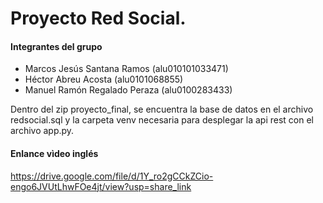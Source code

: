 # Proyecto Red Social.

#### Integrantes del grupo
- Marcos Jesús Santana Ramos (alu010101033471)
- Héctor Abreu Acosta (alu0101068855)
- Manuel Ramón Regalado Peraza (alu0100283433)

Dentro del zip proyecto_final, se encuentra la base de datos en el archivo redsocial.sql y la carpeta venv necesaria para desplegar la api  rest con el archivo app.py.

#### Enlance vìdeo inglés
https://drive.google.com/file/d/1Y_ro2gCCkZCio-engo6JVUtLhwFOe4jt/view?usp=share_link
